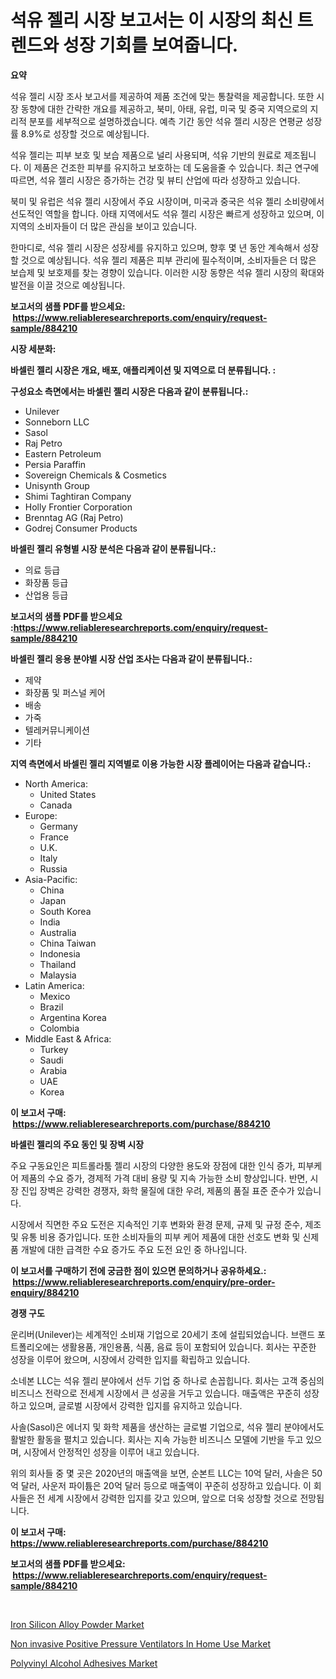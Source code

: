 <p><h1>석유 젤리 시장 보고서는 이 시장의 최신 트렌드와 성장 기회를 보여줍니다.</h1></p><p><strong>요약</strong></p>
<p><p>석유 젤리 시장 조사 보고서를 제공하여 제품 조건에 맞는 통찰력을 제공합니다. 또한 시장 동향에 대한 간략한 개요를 제공하고, 북미, 아태, 유럽, 미국 및 중국 지역으로의 지리적 분포를 세부적으로 설명하겠습니다. 예측 기간 동안 석유 젤리 시장은 연평균 성장률 8.9%로 성장할 것으로 예상됩니다.</p><p>석유 젤리는 피부 보호 및 보습 제품으로 널리 사용되며, 석유 기반의 원료로 제조됩니다. 이 제품은 건조한 피부를 유지하고 보호하는 데 도움을줄 수 있습니다. 최근 연구에 따르면, 석유 젤리 시장은 증가하는 건강 및 뷰티 산업에 따라 성장하고 있습니다.</p><p>북미 및 유럽은 석유 젤리 시장에서 주요 시장이며, 미국과 중국은 석유 젤리 소비량에서 선도적인 역할을 합니다. 아태 지역에서도 석유 젤리 시장은 빠르게 성장하고 있으며, 이 지역의 소비자들이 더 많은 관심을 보이고 있습니다.</p><p>한마디로, 석유 젤리 시장은 성장세를 유지하고 있으며, 향후 몇 년 동안 계속해서 성장할 것으로 예상됩니다. 석유 젤리 제품은 피부 관리에 필수적이며, 소비자들은 더 많은 보습제 및 보호제를 찾는 경향이 있습니다. 이러한 시장 동향은 석유 젤리 시장의 확대와 발전을 이끌 것으로 예상됩니다.</p></p>
<p><strong>보고서의 샘플 PDF를 받으세요: &nbsp;<a href="https://www.reliableresearchreports.com/enquiry/request-sample/884210">https://www.reliableresearchreports.com/enquiry/request-sample/884210</a></strong></p>
<p><strong>시장 세분화:</strong></p>
<p><strong> 바셀린 젤리 시장은 개요, 배포, 애플리케이션 및 지역으로 더 분류됩니다. :</strong></p>
<p><strong>구성요소 측면에서는 바셀린 젤리 시장은 다음과 같이 분류됩니다.:</strong></p>
<p><ul><li>Unilever</li><li>Sonneborn LLC</li><li>Sasol</li><li>Raj Petro</li><li>Eastern Petroleum</li><li>Persia Paraffin</li><li>Sovereign Chemicals & Cosmetics</li><li>Unisynth Group</li><li>Shimi Taghtiran Company</li><li>Holly Frontier Corporation</li><li>Brenntag AG (Raj Petro)</li><li>Godrej Consumer Products</li></ul></p>
<p><strong> 바셀린 젤리 유형별 시장 분석은 다음과 같이 분류됩니다.:</strong></p>
<p><ul><li>의료 등급</li><li>화장품 등급</li><li>산업용 등급</li></ul></p>
<p><strong>보고서의 샘플 PDF를 받으세요 :<a href="https://www.reliableresearchreports.com/enquiry/request-sample/884210">https://www.reliableresearchreports.com/enquiry/request-sample/884210</a></strong></p>
<p><strong> 바셀린 젤리 응용 분야별 시장 산업 조사는 다음과 같이 분류됩니다.:</strong></p>
<p><ul><li>제약</li><li>화장품 및 퍼스널 케어</li><li>배송</li><li>가죽</li><li>텔레커뮤니케이션</li><li>기타</li></ul></p>
<p><strong>지역 측면에서 바셀린 젤리 지역별로 이용 가능한 시장 플레이어는 다음과 같습니다.:</strong></p>
<p><ul>
    <li>
        North America:
        <ul>
            <li>United States</li>
            <li>Canada</li>
        </ul>
    </li>
    <li>
        Europe:
        <ul>
            <li>Germany</li>
            <li>France</li>
            <li>U.K.</li>
            <li>Italy</li>
            <li>Russia</li>
        </ul>
    </li>
    <li>
        Asia-Pacific:
        <ul>
            <li>China</li>
            <li>Japan</li>
            <li>South Korea</li>
            <li>India</li>
            <li>Australia</li>
            <li>China Taiwan</li>
            <li>Indonesia</li>
            <li>Thailand</li>
            <li>Malaysia</li>
        </ul>
    </li>
    <li>
        Latin America:
        <ul>
            <li>Mexico</li>
            <li>Brazil</li>
            <li>Argentina Korea</li>
            <li>Colombia</li>
        </ul>
    </li>
    <li>
        Middle East & Africa:
        <ul>
            <li>Turkey</li>
            <li>Saudi</li>
            <li>Arabia</li>
            <li>UAE</li>
            <li>Korea</li>
        </ul>
    </li>
    </ul></p>
<p><strong>이 보고서 구매: &nbsp;<a href="https://www.reliableresearchreports.com/purchase/884210">https://www.reliableresearchreports.com/purchase/884210</a></strong></p>
<p><strong>바셀린 젤리의 주요 동인 및 장벽 시장</strong></p>
<p><p>주요 구동요인은 피트롤라툼 젤리 시장의 다양한 용도와 장점에 대한 인식 증가, 피부케어 제품의 수요 증가, 경제적 가격 대비 용량 및 지속 가능한 소비 향상입니다. 반면, 시장 진입 장벽은 강력한 경쟁자, 화학 물질에 대한 우려, 제품의 품질 표준 준수가 있습니다.</p><p>시장에서 직면한 주요 도전은 지속적인 기후 변화와 환경 문제, 규제 및 규정 준수, 제조 및 유통 비용 증가입니다. 또한 소비자들의 피부 케어 제품에 대한 선호도 변화 및 신제품 개발에 대한 급격한 수요 증가도 주요 도전 요인 중 하나입니다.</p></p>
<p><strong>이 보고서를 구매하기 전에 궁금한 점이 있으면 문의하거나 공유하세요.: &nbsp;<a href="https://www.reliableresearchreports.com/enquiry/pre-order-enquiry/884210">https://www.reliableresearchreports.com/enquiry/pre-order-enquiry/884210</a></strong></p>
<p><strong>경쟁 구도</strong></p>
<p><p>운리버(Unilever)는 세계적인 소비재 기업으로 20세기 초에 설립되었습니다. 브랜드 포트폴리오에는 생활용품, 개인용품, 식품, 음료 등이 포함되어 있습니다. 회사는 꾸준한 성장을 이루어 왔으며, 시장에서 강력한 입지를 확립하고 있습니다.</p><p>소네본 LLC는 석유 젤리 분야에서 선두 기업 중 하나로 손꼽힙니다. 회사는 고객 중심의 비즈니스 전략으로 전세계 시장에서 큰 성공을 거두고 있습니다. 매출액은 꾸준히 성장하고 있으며, 글로벌 시장에서 강력한 입지를 유지하고 있습니다.</p><p>사솔(Sasol)은 에너지 및 화학 제품을 생산하는 글로벌 기업으로, 석유 젤리 분야에서도 활발한 활동을 펼치고 있습니다. 회사는 지속 가능한 비즈니스 모델에 기반을 두고 있으며, 시장에서 안정적인 성장을 이루어 내고 있습니다.</p><p>위의 회사들 중 몇 곳은 2020년의 매출액을 보면, 순본트 LLC는 10억 달러, 사솔은 50억 달러, 사운저 파이튬은 20억 달러 등으로 매출액이 꾸준히 성장하고 있습니다. 이 회사들은 전 세계 시장에서 강력한 입지를 갖고 있으며, 앞으로 더욱 성장할 것으로 전망됩니다.</p></p>
<p><strong>이 보고서 구매: &nbsp; <a href="https://www.reliableresearchreports.com/purchase/884210">https://www.reliableresearchreports.com/purchase/884210</a></strong></p>
<p><strong>보고서의 샘플 PDF를 받으세요: &nbsp;<a href="https://www.reliableresearchreports.com/enquiry/request-sample/884210">https://www.reliableresearchreports.com/enquiry/request-sample/884210</a></strong><strong></strong></p>
<p>&nbsp;</p>
<p><p><a href="https://github.com/edytherolanlouisejk1miz0wig/Market-Research-Report-List-1/blob/main/iron-silicon-alloy-powder-market.md">Iron Silicon Alloy Powder Market</a></p><p><a href="https://military-diascia-e68.notion.site/Non-invasive-Positive-Pressure-Ventilators-In-Home-Use-Market-Size-Growth-Outlook-from-2024-to-2031-7c41c4ba778a4b10b3647cdb05e78570">Non invasive Positive Pressure Ventilators In Home Use Market</a></p><p><a href="https://github.com/peachesmcdowel1/Market-Research-Report-List-1/blob/main/polyvinyl-alcohol-adhesives-market.md">Polyvinyl Alcohol Adhesives Market</a></p></p>